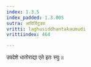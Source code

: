 ```yaml
---
index: 1.3.5
index_padded: 1.3.005
sutra: आदिर्ञिटुडवः
vritti: laghusiddhantakaumudi
vrittiindex: 464

---
```

उपदेशे धातोराद्या एते इतः स्युः॥